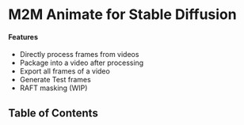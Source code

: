 # M2M Animate for Stable Diffusion
#### Features
- Directly process frames from videos
- Package into a video after processing
- Export all frames of a video
- Generate Test frames
- RAFT masking (WIP)

## Table of Contents


